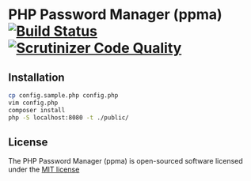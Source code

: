 # PHP Password Manager (ppma) [![Build Status](https://travis-ci.org/pklink/ppma.svg?branch=1.0.0)](https://travis-ci.org/pklink/ppma) [![Scrutinizer Code Quality](https://scrutinizer-ci.com/g/pklink/ppma/badges/quality-score.png?b=1.0.0)](https://scrutinizer-ci.com/g/pklink/ppma/?branch=1.0.0)

## Installation

```sh
cp config.sample.php config.php
vim config.php
composer install
php -S localhost:8080 -t ./public/
```

## License

The PHP Password Manager (ppma) is open-sourced software licensed under the [MIT license](http://opensource.org/licenses/MIT)
